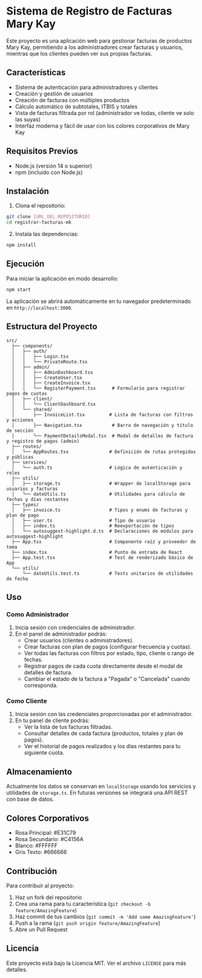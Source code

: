 # Sistema de Registro de Facturas Mary Kay

Este proyecto es una aplicación web para gestionar facturas de productos Mary Kay, permitiendo a los administradores crear facturas y usuarios, mientras que los clientes pueden ver sus propias facturas.

## Características

- Sistema de autenticación para administradores y clientes
- Creación y gestión de usuarios
- Creación de facturas con múltiples productos
- Cálculo automático de subtotales, ITBIS y totales
- Vista de facturas filtrada por rol (administrador ve todas, cliente ve solo las suyas)
- Interfaz moderna y fácil de usar con los colores corporativos de Mary Kay

## Requisitos Previos

- Node.js (versión 14 o superior)
- npm (incluido con Node.js)

## Instalación

1. Clona el repositorio:
```bash
git clone [URL_DEL_REPOSITORIO]
cd registrar-facturas-mk
```

2. Instala las dependencias:
```bash
npm install
```

## Ejecución

Para iniciar la aplicación en modo desarrollo:

```bash
npm start
```

La aplicación se abrirá automáticamente en tu navegador predeterminado en `http://localhost:3000`.

## Estructura del Proyecto

```plaintext
src/
  ├── components/
  │   ├── auth/
  │   │   ├── Login.tsx
  │   │   └── PrivateRoute.tsx
  │   ├── admin/
  │   │   ├── AdminDashboard.tsx
  │   │   ├── CreateUser.tsx
  │   │   ├── CreateInvoice.tsx
  │   │   └── RegisterPayment.tsx      # Formulario para registrar pagos de cuotas
  │   ├── client/
  │   │   └── ClientDashboard.tsx
  │   └── shared/
  │       ├── InvoiceList.tsx         # Lista de facturas con filtros y acciones
  │       ├── Navigation.tsx           # Barra de navegación y título de sección
  │       └── PaymentDetailsModal.tsx  # Modal de detalles de factura y registro de pagos (admin)
  ├── routes/
  │   └── AppRoutes.tsx               # Definición de rutas protegidas y públicas
  ├── services/
  │   └── auth.ts                     # Lógica de autenticación y roles
  ├── utils/
  │   ├── storage.ts                  # Wrapper de localStorage para usuarios y facturas
  │   └── dateUtils.ts                # Utilidades para cálculo de fechas y días restantes
  ├── types/
  │   ├── invoice.ts                  # Tipos y enums de facturas y plan de pago
  │   ├── user.ts                     # Tipo de usuario
  │   ├── index.ts                    # Reexportación de tipos
  │   └── autosuggest-highlight.d.ts  # Declaraciones de módulos para autosuggest-highlight
  ├── App.tsx                         # Componente raíz y proveedor de tema
  ├── index.tsx                       # Punto de entrada de React
  ├── App.test.tsx                    # Test de renderizado básico de App
  └── utils/
      └── dateUtils.test.ts           # Tests unitarios de utilidades de fecha
```

## Uso

### Como Administrador

1. Inicia sesión con credenciales de administrador.
2. En el panel de administrador podrás:
   - Crear usuarios (clientes o administradores).
   - Crear facturas con plan de pagos (configurar frecuencia y cuotas).
   - Ver todas las facturas con filtros por estado, tipo, cliente o rango de fechas.
   - Registrar pagos de cada cuota directamente desde el modal de detalles de factura.
   - Cambiar el estado de la factura a "Pagada" o "Cancelada" cuando corresponda.

### Como Cliente

1. Inicia sesión con las credenciales proporcionadas por el administrador.
2. En tu panel de cliente podrás:
   - Ver la lista de tus facturas filtradas.
   - Consultar detalles de cada factura (productos, totales y plan de pagos).
   - Ver el historial de pagos realizados y los días restantes para tu siguiente cuota.

## Almacenamiento

Actualmente los datos se conservan en `localStorage` usando los servicios y utilidades de `storage.ts`. En futuras versiones se integrará una API REST con base de datos.

## Colores Corporativos

- Rosa Principal: #E31C79
- Rosa Secundario: #C4156A
- Blanco: #FFFFFF
- Gris Texto: #666666

## Contribución

Para contribuir al proyecto:

1. Haz un fork del repositorio
2. Crea una rama para tu característica (`git checkout -b feature/AmazingFeature`)
3. Haz commit de tus cambios (`git commit -m 'Add some AmazingFeature'`)
4. Push a la rama (`git push origin feature/AmazingFeature`)
5. Abre un Pull Request

## Licencia

Este proyecto está bajo la Licencia MIT. Ver el archivo `LICENSE` para más detalles.
